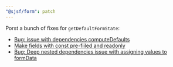 ```yaml
---
"@sjsf/form": patch
---
```


Porst a bunch of fixes for `getDefaultFormState`:

- [Bug: issue with dependencies computeDefaults](https://github.com/rjsf-team/react-jsonschema-form/pull/4282)
- [Make fields with const pre-fiiled and readonly](https://github.com/rjsf-team/react-jsonschema-form/pull/4326)
- [Bug: Deep nested dependencies issue with assigning values to formData](https://github.com/rjsf-team/react-jsonschema-form/pull/4356)
